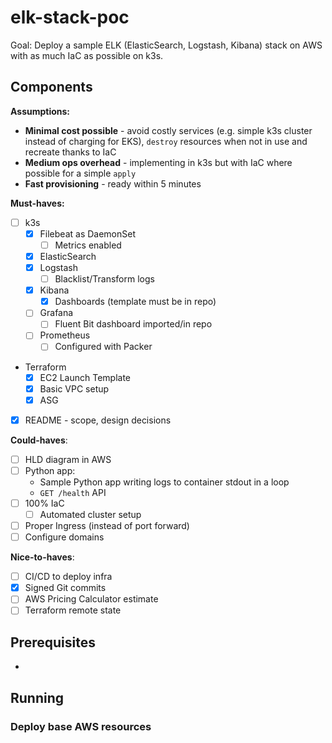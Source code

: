 # elk-stack-poc

Goal: Deploy a sample ELK (ElasticSearch, Logstash, Kibana) stack on AWS with as much IaC as possible on k3s.

## Components

**Assumptions:**
- **Minimal cost possible** - avoid costly services (e.g. simple k3s cluster instead of charging for EKS), `destroy` resources when not in use and recreate thanks to IaC
- **Medium ops overhead** - implementing in k3s but with IaC where possible for a simple `apply`
- **Fast provisioning** - ready within 5 minutes

**Must-haves:**
- [ ] k3s
  - [x] Filebeat as DaemonSet
  	- [ ] Metrics enabled
  - [x] ElasticSearch
  - [x] Logstash
  	- [ ] Blacklist/Transform logs
  - [x] Kibana
  	- [x] Dashboards (template must be in repo)
  - [ ] Grafana
  	- [ ] Fluent Bit dashboard imported/in repo
  - [ ] Prometheus
	- [ ] Configured with Packer
- Terraform
  - [x] EC2 Launch Template
  - [x] Basic VPC setup
  - [x] ASG
- [x] README - scope, design decisions

**Could-haves**:
- [ ] HLD diagram in AWS
- [ ] Python app:
	- Sample Python app writing logs to container stdout in a loop
	- `GET /health` API
- [ ] 100% IaC
  - [ ] Automated cluster setup
- [ ] Proper Ingress (instead of port forward)
- [ ] Configure domains

**Nice-to-haves**:
- [ ] CI/CD to deploy infra
- [x] Signed Git commits
- [ ] AWS Pricing Calculator estimate
- [ ] Terraform remote state

## Prerequisites

- 

## Running

### Deploy base AWS resources